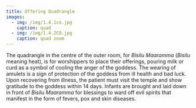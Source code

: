 ```yaml
---
title: Offering Quadrangle
images:
  - img: /img/1.4.1co.jpg
    caption: quad
  - img: /img/1.4.2CO.jpg
    caption: quad zoom
---
```

The quadrangle in the centre of the outer room, for *Bisilu Maaramma* (*Bisilu* meaning heat), is for worshippers to place their offerings, pouring milk or curd as a symbol of cooling the anger of the goddess. The wearing of amulets is a sign of protection of the goddess from ill health and bad luck. Upon recovering from illness, the patient must visit the temple and show gratitude to the goddess within 14 days. Infants are brought and laid down in front of *Bisilu Maaramma* for blessings to ward off evil spirits that manifest in the form of fevers, pox and skin diseases.